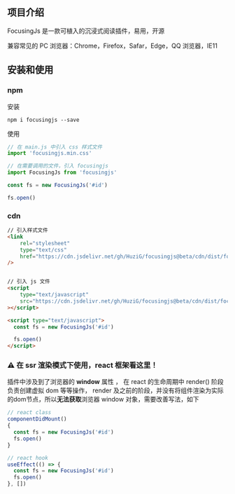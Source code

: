 ## 项目介绍

FocusingJs 是一款可植入的沉浸式阅读插件，易用，开源

[//]: # ([试试看]&#40;https://spacingjs.com&#41;)

[//]: # (![]&#40;screenshot.png&#41;)

兼容常见的 PC 浏览器：Chrome，Firefox，Safar，Edge，QQ 浏览器，IE11

## 安装和使用

### npm
安装
```
npm i focusingjs --save
```
使用
```js
// 在 main.js 中引入 css 样式文件
import 'focusingjs.min.css'

// 在需要调用的文件，引入 focusingjs
import FocusingJs from 'focusingjs'

const fs = new FocusingJs('#id')

fs.open()
```

### cdn
```html
// 引入样式文件
<link
    rel="stylesheet"
    type="text/css"
    href="https://cdn.jsdelivr.net/gh/HuziG/focusingjs@beta/cdn/dist/focusingjs.min.css"
/>


// 引入 js 文件
<script
    type="text/javascript"
    src="https://cdn.jsdelivr.net/gh/HuziG/focusingjs@beta/cdn/dist/focusingjs.min.js"
></script>

<script type="text/javascript">
  const fs = new FocusingJs('#id')

  fs.open()
</script>  
```

### ⚠️ 在 ssr 渲染模式下使用，react 框架看这里！

插件中涉及到了浏览器的 **window** 属性 ， 在 react 的生命周期中 render() 阶段负责创建虚拟 dom 等等操作，
render 及之前的阶段，并没有将组件渲染为实际的dom节点，所以**无法获取**浏览器 window 对象，需要改善写法，如下

```js
// react class
componentDidMount()
{
  const fs = new FocusingJs('#id')
  fs.open()
}

// react hook
useEffect(() => {
  const fs = new FocusingJs('#id')
  fs.open()
}, [])
```


[//]: # (# 安装视频)

[//]: # (可以通过视频，更加直观地去学习使用)
